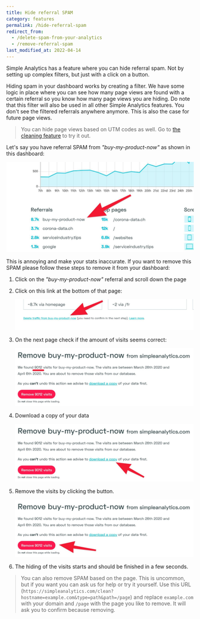 ```yaml
---
title: Hide referral SPAM
category: features
permalink: /hide-referral-spam
redirect_from:
  - /delete-spam-from-your-analytics
  - /remove-referral-spam
last_modified_at: 2022-04-14
---
```


Simple Analytics has a feature where you can hide referral spam. Not by setting up complex filters, but just with a click on a button.

Hiding spam in your dashboard works by creating a filter. We have some logic in place where you can see how many page views are found with a certain referral so you know how many page views you are hiding. Do note that this filter will also be used in all other Simple Analytics features. You don't see the filtered referrals anywhere anymore. This is also the case for future page views.

> You can hide page views based on UTM codes as well. Go to [the cleaning feature](https://simpleanalytics.com/select-website/clean) to try it out.

Let's say you have referral SPAM from _"buy-my-product-now"_ as shown in this dashboard:

<img class="border" src="/images/spam-overview.jpg" alt="Overview of a SPAM referral">

This is annoying and make your stats inaccurate. If you want to remove this SPAM please follow these steps to remove it from your dashboard:

1. Click on the _"buy-my-product-now"_ referral and scroll down the page

1. Click on this link at the bottom of that page:

   <img class="border" src="/images/spam-click-on-link.jpg" alt="Click on this link to go to SPAM referral screen">

1. On the next page check if the amount of visits seems correct:

   <img class="border" src="/images/spam-verify.jpg" alt="Verify amount of visits">

1. Download a copy of your data

   <img class="border" src="/images/spam-download-a-copy.jpg" alt="Download a copy of your data first">

1. Remove the visits by clicking the button.

   <img class="border" src="/images/spam-confirm.jpg" alt="Confirm the removal of SPAM referrals">

1. The hiding of the visits starts and should be finished in a few seconds.

> You can also remove SPAM based on the page. This is uncommon, but if you want you can ask us for help or try it yourself. Use this URL (`https://simpleanalytics.com/clean?hostname=example.com&type=path&path=/page`) and replace `example.com` with your domain and `/page` with the page you like to remove. It will ask you to confirm because removing.
